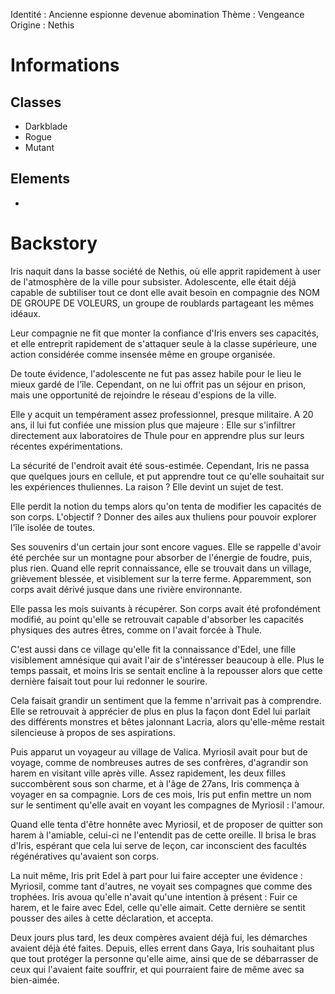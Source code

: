 Identité : Ancienne espionne devenue abomination
Thème : Vengeance
Origine : Nethis

# Informations
## Classes
- Darkblade
- Rogue
- Mutant
## Elements
- 

# Backstory
Iris naquit dans la basse société de Nethis, où elle apprit rapidement à user de l'atmosphère de la ville pour subsister. Adolescente, elle était déjà capable de subtiliser tout ce dont elle avait besoin en compagnie des NOM DE GROUPE DE VOLEURS, un groupe de roublards partageant les mêmes idéaux.

Leur compagnie ne fit que monter la confiance d'Iris envers ses capacités, et elle entreprit rapidement de s'attaquer seule à la classe supérieure, une action considérée comme insensée même en groupe organisée.

De toute évidence, l'adolescente ne fut pas assez habile pour le lieu le mieux gardé de l'île. Cependant, on ne lui offrit pas un séjour en prison, mais une opportunité de rejoindre le réseau d'espions de la ville.

Elle y acquit un tempérament assez professionnel, presque militaire. A 20 ans, il lui fut confiée une mission plus que majeure : Elle sur s'infiltrer directement aux laboratoires de Thule pour en apprendre plus sur leurs récentes expérimentations.

La sécurité de l'endroit avait été sous-estimée. Cependant, Iris ne passa que quelques jours en cellule, et put apprendre tout ce qu'elle souhaitait sur les expériences thuliennes. La raison ? Elle devint un sujet de test.

Elle perdit la notion du temps alors qu'on tenta de modifier les capacités de son corps. L'objectif ? Donner des ailes aux thuliens pour pouvoir explorer l'île isolée de toutes.

Ses souvenirs d'un certain jour sont encore vagues. Elle se rappelle d'avoir été perchée sur un montagne pour absorber de l'énergie de foudre, puis, plus rien. Quand elle reprit connaissance, elle se trouvait dans un village, grièvement blessée, et visiblement sur la terre ferme. Apparemment, son corps avait dérivé jusque dans une rivière environnante.

Elle passa les mois suivants à récupérer. Son corps avait été profondément modifié, au point qu'elle se retrouvait capable d'absorber les capacités physiques des autres êtres, comme on l'avait forcée à Thule.

C'est aussi dans ce village qu'elle fit la connaissance d'Edel, une fille visiblement amnésique qui avait l'air de s'intéresser beaucoup à elle. Plus le temps passait, et moins Iris se sentait encline à la repousser alors que cette dernière faisait tout pour lui redonner le sourire.

Cela faisait grandir un sentiment que la femme n'arrivait pas à comprendre. Elle se retrouvait à apprécier de plus en plus la façon dont Edel lui parlait des différents monstres et bêtes jalonnant Lacria, alors qu'elle-même restait silencieuse à propos de ses aspirations.

Puis apparut un voyageur au village de Valica. Myriosil avait pour but de voyage, comme de nombreuses autres de ses confrères, d'agrandir son harem en visitant ville après ville. Assez rapidement, les deux filles succombèrent sous son charme, et à l'âge de 27ans, Iris commença à voyager en sa compagnie. Lors de ces mois, Iris put enfin mettre un nom sur le sentiment qu'elle avait en voyant les compagnes de Myriosil : l'amour.

Quand elle tenta d'être honnête avec Myriosil, et de proposer de quitter son harem à l'amiable, celui-ci ne l'entendit pas de cette oreille. Il brisa le bras d'Iris, espérant que cela lui serve de leçon, car inconscient des facultés régénératives qu'avaient son corps.

La nuit même, Iris prit Edel à part pour lui faire accepter une évidence : Myriosil, comme tant d'autres, ne voyait ses compagnes que comme des trophées. Iris avoua qu'elle n'avait qu'une intention à présent : Fuir ce harem, et le faire avec Edel, celle qu'elle aimait. Cette dernière se sentit pousser des ailes à cette déclaration, et accepta.

Deux jours plus tard, les deux compères avaient déjà fui, les démarches avaient déjà été faites. Depuis, elles errent dans Gaya, Iris souhaitant plus que tout protéger la personne qu'elle aime, ainsi que de se débarrasser de ceux qui l'avaient faite souffrir, et qui pourraient faire de même avec sa bien-aimée.